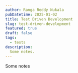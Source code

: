 ```yaml
---
author: Ranga Reddy Nukala
pubDatetime: 2025-01-02
title: Test Driven Development
slug: test-driven-development
featured: true
draft: false
tags:
  - tests
description:
  Some notes.
---
```


Some notes
